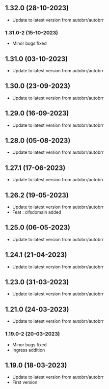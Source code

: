 
## 1.32.0 (28-10-2023)
- Update to latest version from autobrr/autobrr
### 1.31.0-2 (15-10-2023)
- Minor bugs fixed

## 1.31.0 (03-10-2023)
- Update to latest version from autobrr/autobrr

## 1.30.0 (23-09-2023)
- Update to latest version from autobrr/autobrr

## 1.29.0 (16-09-2023)
- Update to latest version from autobrr/autobrr

## 1.28.0 (05-08-2023)
- Update to latest version from autobrr/autobrr

## 1.27.1 (17-06-2023)
- Update to latest version from autobrr/autobrr

## 1.26.2 (19-05-2023)
- Update to latest version from autobrr/autobrr
- Feat : cifsdomain added

## 1.25.0 (06-05-2023)

- Update to latest version from autobrr/autobrr

## 1.24.1 (21-04-2023)

- Update to latest version from autobrr/autobrr

## 1.23.0 (31-03-2023)

- Update to latest version from autobrr/autobrr

## 1.21.0 (24-03-2023)

- Update to latest version from autobrr/autobrr

### 1.19.0-2 (20-03-2023)

- Minor bugs fixed
- Ingress addition

## 1.19.0 (18-03-2023)

- Update to latest version from autobrr/autobrr
- First version
